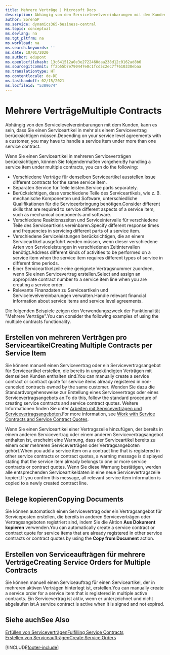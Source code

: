 ```yaml
---
title: Mehrere Verträge | Microsoft Docs
description: Abhängig von den Servicelevelvereinbarungen mit dem Kunden, kann es sein, dass Sie einen Serviceartikel in mehr als einem Servicevertrag berücksichtigen müssen.
author: SorenGP
ms.service: dynamics365-business-central
ms.topic: conceptual
ms.devlang: na
ms.tgt_pltfrm: na
ms.workload: na
ms.search.keywords: ''
ms.date: 10/01/2020
ms.author: edupont
ms.openlocfilehash: 13c641512a0e3e2722460daa238d12c0162ad8b6
ms.sourcegitcommit: ff2b55b7e790447e0c1fcd5c2ec7f7610338ebaa
ms.translationtype: HT
ms.contentlocale: de-DE
ms.lasthandoff: 02/15/2021
ms.locfileid: "5389674"
---
```

# <a name="multiple-contracts"></a><span data-ttu-id="2b977-103">Mehrere Verträge</span><span class="sxs-lookup"><span data-stu-id="2b977-103">Multiple Contracts</span></span>
<span data-ttu-id="2b977-104">Abhängig von den Servicelevelvereinbarungen mit dem Kunden, kann es sein, dass Sie einen Serviceartikel in mehr als einem Servicevertrag berücksichtigen müssen.</span><span class="sxs-lookup"><span data-stu-id="2b977-104">Depending on your service level agreements with a customer, you may have to handle a service item under more than one service contract.</span></span>  
  
<span data-ttu-id="2b977-105">Wenn Sie einen Serviceartikel in mehreren Serviceverträgen berücksichtigen, können Sie folgendermaßen vorgehen:</span><span class="sxs-lookup"><span data-stu-id="2b977-105">By handling a service item under multiple contracts, you can do the following:</span></span>  
  
* <span data-ttu-id="2b977-106">Verschiedene Verträge für denselben Serviceartikel ausstellen.</span><span class="sxs-lookup"><span data-stu-id="2b977-106">Issue different contracts for the same service item.</span></span>  
* <span data-ttu-id="2b977-107">Separaten Service für Teile leisten.</span><span class="sxs-lookup"><span data-stu-id="2b977-107">Service parts separately.</span></span>  
* <span data-ttu-id="2b977-108">Berücksichtigen, dass verschiedene Teile des Serviceartikels, wie z. B. mechanische Komponenten und Software, unterschiedliche Qualifikationen für die Serviceerbringung benötigen.</span><span class="sxs-lookup"><span data-stu-id="2b977-108">Consider different skills that are required to service different aspects of a service item, such as mechanical components and software.</span></span>  
* <span data-ttu-id="2b977-109">Verschiedene Reaktionszeiten und Serviceintervalle für verschiedene Teile des Serviceartikels vereinbaren.</span><span class="sxs-lookup"><span data-stu-id="2b977-109">Specify different response times and frequencies in servicing different parts of a service item.</span></span>  
* <span data-ttu-id="2b977-110">Verschiedene Serviceleistungen berücksichtigen, die an einem Serviceartikel ausgeführt werden müssen, wenn dieser verschiedene Arten von Serviceleistungen in verschiedenen Zeitintervallen benötigt.</span><span class="sxs-lookup"><span data-stu-id="2b977-110">Address different kinds of activities to be performed on a service item when the service item requires different types of service in different time periods.</span></span>  
* <span data-ttu-id="2b977-111">Einer Serviceartikelzeile eine geeignete Vertragsnummer zuordnen, wenn Sie einen Servicevertrag erstellen.</span><span class="sxs-lookup"><span data-stu-id="2b977-111">Select and assign an appropriate contract number to a service item line when you are creating a service order.</span></span>  
* <span data-ttu-id="2b977-112">Relevante Finanzdaten zu Serviceartikeln und Servicelevelvereinbarungen verwalten.</span><span class="sxs-lookup"><span data-stu-id="2b977-112">Handle relevant financial information about service items and service level agreements.</span></span>  
  
<span data-ttu-id="2b977-113">Die folgenden Beispiele zeigen den Verwendungszweck der Funktionalität "Mehrere Verträge".</span><span class="sxs-lookup"><span data-stu-id="2b977-113">You can consider the following examples of using the multiple contracts functionality.</span></span>  
  
## <a name="creating-multiple-contracts-per-service-item"></a><span data-ttu-id="2b977-114">Erstellen von mehreren Verträgen pro Serviceartikel</span><span class="sxs-lookup"><span data-stu-id="2b977-114">Creating Multiple Contracts per Service Item</span></span>  
<span data-ttu-id="2b977-115">Sie können manuell einen Servicevertrag oder ein Servicevertragsangebot für Serviceartikel erstellen, die bereits in ungekündigten Verträgen mit demselben Kunden enthalten sind.</span><span class="sxs-lookup"><span data-stu-id="2b977-115">You can manually create a service contract or contract quote for service items already registered in non-canceled contracts owned by the same customer.</span></span> <span data-ttu-id="2b977-116">Wenden Sie dazu die Standardvorgehensweise zur Erstellung eines Servicevertrags oder eines Servicevertragsangebots an.</span><span class="sxs-lookup"><span data-stu-id="2b977-116">To do this, follow the standard procedure of creating service contracts and service contract quotes.</span></span> <span data-ttu-id="2b977-117">Weitere Informationen finden Sie unter [Arbeiten mit Serviceverträgen und Servicevertragsangeboten](service-how-to-create-service-contracts-and-service-contract-quotes.md).</span><span class="sxs-lookup"><span data-stu-id="2b977-117">For more information, see [Work with Service Contracts and Service Contract Quotes](service-how-to-create-service-contracts-and-service-contract-quotes.md).</span></span>  
  
<span data-ttu-id="2b977-118">Wenn Sie einen Serviceartikel einer Vertragszeile hinzufügen, der bereits in einem anderen Servicevertrag oder einem anderen Servicevertragsangebot enthalten ist, erscheint eine Warnung, dass der Serviceartikel bereits zu einem oder mehreren Serviceverträgen oder Vertragsangeboten gehört.</span><span class="sxs-lookup"><span data-stu-id="2b977-118">When you add a service item on a contract line that is registered in other service contracts or contract quotes, a warning message is displayed stating that the service item already belongs to one or more service contracts or contract quotes.</span></span> <span data-ttu-id="2b977-119">Wenn Sie diese Warnung bestätigen, werden alle entsprechenden Serviceartikeldaten in eine neue Servicevertragszeile kopiert.</span><span class="sxs-lookup"><span data-stu-id="2b977-119">If you confirm this message, all relevant service item information is copied to a newly created contract line.</span></span>  
  
## <a name="copying-documents"></a><span data-ttu-id="2b977-120">Belege kopieren</span><span class="sxs-lookup"><span data-stu-id="2b977-120">Copying Documents</span></span>  
<span data-ttu-id="2b977-121">Sie können automatisch einen Servicevertrag oder ein Vertragsangebot für Serviceposten erstellen, die bereits in anderen Serviceverträgen oder Vertragsangeboten registriert sind, indem Sie die Aktion **Aus Dokument kopieren** verwenden.</span><span class="sxs-lookup"><span data-stu-id="2b977-121">You can automatically create a service contract or contract quote for service items that are already registered in other service contracts or contract quotes by using the **Copy from Document** action.</span></span>  
  
## <a name="creating-service-orders-for-multiple-contracts"></a><span data-ttu-id="2b977-122">Erstellen von Serviceaufträgen für mehrere Verträge</span><span class="sxs-lookup"><span data-stu-id="2b977-122">Creating Service Orders for Multiple Contracts</span></span>  
<span data-ttu-id="2b977-123">Sie können manuell einen Serviceauftrag für einen Serviceartikel, der in mehreren aktiven Verträgen hinterlegt ist, erstellen.</span><span class="sxs-lookup"><span data-stu-id="2b977-123">You can manually create a service order for a service item that is registered in multiple active contracts.</span></span> <span data-ttu-id="2b977-124">Ein Servicevertrag ist aktiv, wenn er unterzeichnet und nicht abgelaufen ist.</span><span class="sxs-lookup"><span data-stu-id="2b977-124">A service contract is active when it is signed and not expired.</span></span>  
  
## <a name="see-also"></a><span data-ttu-id="2b977-125">Siehe auch</span><span class="sxs-lookup"><span data-stu-id="2b977-125">See Also</span></span>  
[<span data-ttu-id="2b977-126">Erfüllen von Serviceverträgen</span><span class="sxs-lookup"><span data-stu-id="2b977-126">Fulfilling Service Contracts</span></span>](service-fulfill-service-contracts.md)  
[<span data-ttu-id="2b977-127">Erstellen von Serviceaufträgen</span><span class="sxs-lookup"><span data-stu-id="2b977-127">Create Service Orders</span></span>](service-how-to-create-service-orders.md)  


[!INCLUDE[footer-include](includes/footer-banner.md)]